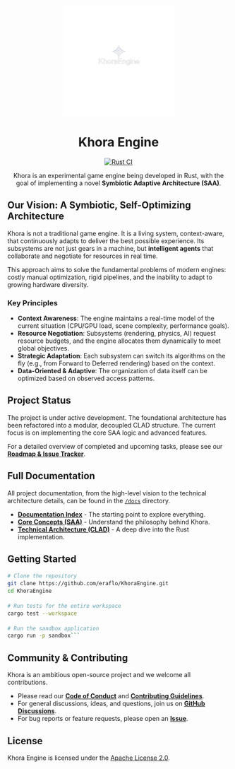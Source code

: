 <p align="center">
  <img src="docs/assets/logos/khora_full_logo.png" alt="Khora Engine Logo" width="250">
</p>

<h1 align="center">Khora Engine</h1>
<p align="center">
    <a href="https://github.com/eraflo/KhoraEngine/actions/workflows/rust.yml"><img src="https://github.com/eraflo/KhoraEngine/actions/workflows/rust.yml/badge.svg" alt="Rust CI"/></a>
</p>
<p align="center">
    Khora is an experimental game engine being developed in Rust, with the goal of implementing a novel <strong>Symbiotic Adaptive Architecture (SAA)</strong>.
</p>

## Our Vision: A Symbiotic, Self-Optimizing Architecture

Khora is not a traditional game engine. It is a living system, context-aware, that continuously adapts to deliver the best possible experience. Its subsystems are not just gears in a machine, but **intelligent agents** that collaborate and negotiate for resources in real time.

This approach aims to solve the fundamental problems of modern engines: costly manual optimization, rigid pipelines, and the inability to adapt to growing hardware diversity.

### Key Principles

*   **Context Awareness**: The engine maintains a real-time model of the current situation (CPU/GPU load, scene complexity, performance goals).
*   **Resource Negotiation**: Subsystems (rendering, physics, AI) request resource budgets, and the engine allocates them dynamically to meet global objectives.
*   **Strategic Adaptation**: Each subsystem can switch its algorithms on the fly (e.g., from Forward to Deferred rendering) based on the context.
*   **Data-Oriented & Adaptive**: The organization of data itself can be optimized based on observed access patterns.

## Project Status

The project is under active development. The foundational architecture has been refactored into a modular, decoupled CLAD structure. The current focus is on implementing the core SAA logic and advanced features.

For a detailed overview of completed and upcoming tasks, please see our **[Roadmap & Issue Tracker](docs/05_roadmap_and_issues.md)**.

## Full Documentation

All project documentation, from the high-level vision to the technical architecture details, can be found in the [`/docs`](/docs) directory.

*   **[Documentation Index](docs/README.md)** - The starting point to explore everything.
*   **[Core Concepts (SAA)](docs/02_core_concepts.md)** - Understand the philosophy behind Khora.
*   **[Technical Architecture (CLAD)](docs/03_technical_architecture.md)** - A deep dive into the Rust implementation.

## Getting Started

```bash
# Clone the repository
git clone https://github.com/eraflo/KhoraEngine.git
cd KhoraEngine

# Run tests for the entire workspace
cargo test --workspace

# Run the sandbox application
cargo run -p sandbox```
```

## Community & Contributing

Khora is an ambitious open-source project and we welcome all contributions.

*   Please read our [**Code of Conduct**](CODE_OF_CONDUCT.md) and [**Contributing Guidelines**](CONTRIBUTING.md).
*   For general discussions, ideas, and questions, join us on [**GitHub Discussions**](https://github.com/eraflo/KhoraEngine/discussions).
*   For bug reports or feature requests, please open an [**Issue**](https://github.com/eraflo/KhoraEngine/issues).

## License

Khora Engine is licensed under the [Apache License 2.0](LICENSE).